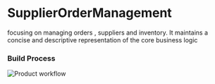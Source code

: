 # SupplierOrderManagement
focusing on managing orders , suppliers and inventory. It maintains a concise and descriptive representation of the core business logic


### Build Process
![Product workflow](https://github.com/Kaveen-Madhusanka/SupplierOrderManagement/actions/workflows/dotnet.yml/badge.svg)
